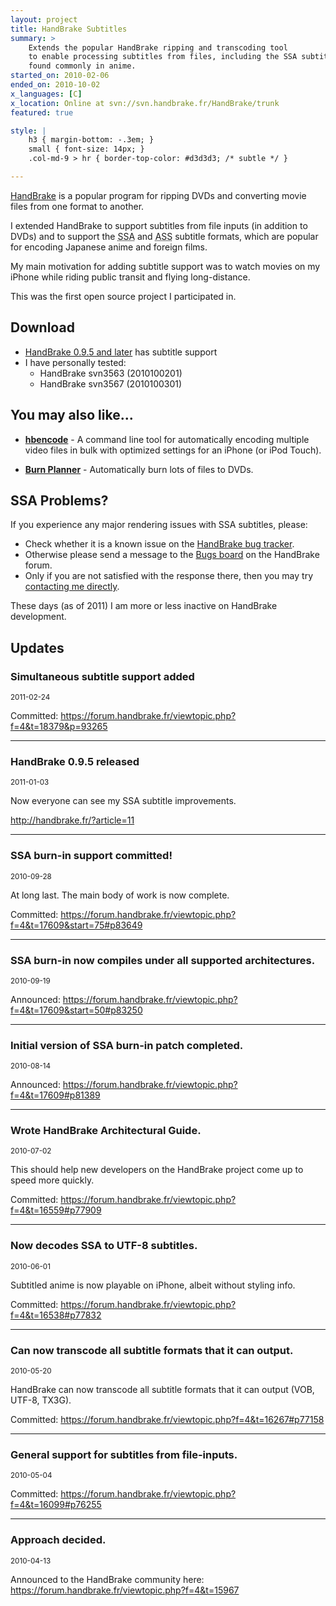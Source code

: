 ```yaml
---
layout: project
title: HandBrake Subtitles
summary: >
    Extends the popular HandBrake ripping and transcoding tool
    to enable processing subtitles from files, including the SSA subtitles
    found commonly in anime.
started_on: 2010-02-06
ended_on: 2010-10-02
x_languages: [C]
x_location: Online at svn://svn.handbrake.fr/HandBrake/trunk
featured: true

style: |
    h3 { margin-bottom: -.3em; }
    small { font-size: 14px; }
    .col-md-9 > hr { border-top-color: #d3d3d3; /* subtle */ }

---
```

[HandBrake] is a popular program for ripping DVDs and converting
movie files from one format to another.

I extended HandBrake to support subtitles from file inputs (in addition
to DVDs) and to support the <acronym title="SubStation Alpha">SSA</acronym>
and <acronym title="Advanced SubStation Alpha">ASS</acronym> subtitle formats,
which are popular for encoding Japanese anime and foreign films.

My main motivation for adding subtitle support was to watch movies on my iPhone
while riding public transit and flying long-distance.

This was the first open source project I participated in.

## Download

* [HandBrake 0.9.5 and later][hbdownload] has subtitle support
* I have personally tested:
    * HandBrake svn3563 (2010100201)
    * HandBrake svn3567 (2010100301)

## You may also like...

* **[hbencode]** - A command line tool for automatically encoding multiple
  video files in bulk with optimized settings for an iPhone (or iPod Touch).

* **[Burn Planner]** - Automatically burn lots of files to DVDs.

## SSA Problems?

If you experience any major rendering issues with SSA subtitles, please:

* Check whether it is a known issue on the [HandBrake bug tracker].
* Otherwise please send a message to the [Bugs board] on the HandBrake forum.
* Only if you are not satisfied with the response there, then you may try
  [contacting me directly].

These days (as of 2011) I am more or less inactive on HandBrake development.
<!--
Yet I am currently your best shot at getting SSA issues fixed. Therefore if you
really want to get a particular issue fixed, you are encouraged to find a
creative way to motivate me.[^motivate] :-)

[^motivate]: Perhaps by introducing me to a really awesome TV show or anime series that happens not to transcode its subtitles correctly. Particularly if I'm about to fly somewhere. Other ideas encouraged.
-->

## Updates

### Simultaneous subtitle support added
<small>2011-02-24</small>

Committed: <https://forum.handbrake.fr/viewtopic.php?f=4&t=18379&p=93265>

---
### HandBrake 0.9.5 released
<small>2011-01-03</small>

Now everyone can see my SSA subtitle improvements.

<http://handbrake.fr/?article=11>

---
### SSA burn-in support committed!
<small>2010-09-28</small>

At long last. The main body of work is now complete.

Committed: <https://forum.handbrake.fr/viewtopic.php?f=4&t=17609&start=75#p83649>

---
### SSA burn-in now compiles under all supported architectures.
<small>2010-09-19</small>

Announced: <https://forum.handbrake.fr/viewtopic.php?f=4&t=17609&start=50#p83250>

---
### Initial version of SSA burn-in patch completed.
<small>2010-08-14</small>

Announced: <https://forum.handbrake.fr/viewtopic.php?f=4&t=17609#p81389>

---
### Wrote HandBrake Architectural Guide.
<small>2010-07-02</small>

This should help new developers on the HandBrake project come up to speed more quickly.

Committed: <https://forum.handbrake.fr/viewtopic.php?f=4&t=16559#p77909>

---
### Now decodes SSA to UTF-8 subtitles.
<small>2010-06-01</small>

Subtitled anime is now playable on iPhone, albeit without styling info.

Committed: <https://forum.handbrake.fr/viewtopic.php?f=4&t=16538#p77832>

---
### Can now transcode all subtitle formats that it can output.
<small>2010-05-20</small>

HandBrake can now transcode all subtitle formats that it can output (VOB, UTF-8, TX3G).

Committed: <https://forum.handbrake.fr/viewtopic.php?f=4&t=16267#p77158>

---
### General support for subtitles from file-inputs.
<small>2010-05-04</small>

Committed: <https://forum.handbrake.fr/viewtopic.php?f=4&t=16099#p76255>

---
### Approach decided.
<small>2010-04-13</small>

Announced to the HandBrake community here:  
<https://forum.handbrake.fr/viewtopic.php?f=4&t=15967>


[HandBrake]: http://handbrake.fr/
[hbdownload]: http://handbrake.fr/downloads.php
[HandBrake bug tracker]: https://trac.handbrake.fr/report/11
[Bugs board]: https://forum.handbrake.fr/viewforum.php?f=12
[contacting me directly]: https://forum.handbrake.fr/ucp.php?i=pm&mode=compose&u=12649
[hbencode]: https://github.com/davidfstr/hbencode#readme
[Burn Planner]: /projects/burn-planner/